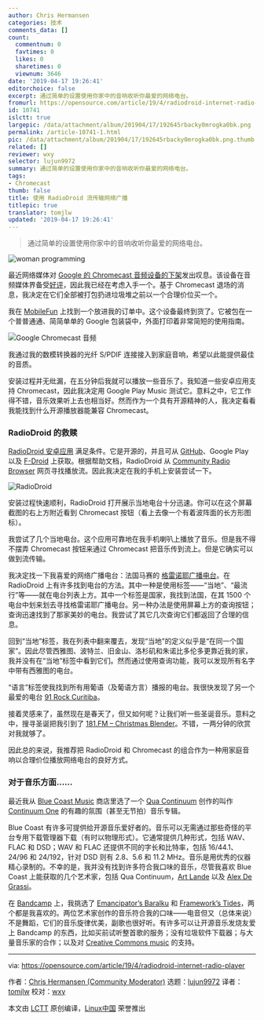 ```yaml
---
author: Chris Hermansen
categories: 技术
comments_data: []
count:
  commentnum: 0
  favtimes: 0
  likes: 0
  sharetimes: 0
  viewnum: 3646
date: '2019-04-17 19:26:41'
editorchoice: false
excerpt: 通过简单的设置使用你家中的音响收听你最爱的网络电台。
fromurl: https://opensource.com/article/19/4/radiodroid-internet-radio-player
id: 10741
islctt: true
largepic: /data/attachment/album/201904/17/192645rbacky0mrogka0bk.png
permalink: /article-10741-1.html
pic: /data/attachment/album/201904/17/192645rbacky0mrogka0bk.png.thumb.jpg
related: []
reviewer: wxy
selector: lujun9972
summary: 通过简单的设置使用你家中的音响收听你最爱的网络电台。
tags:
- Chromecast
thumb: false
title: 使用 RadioDroid 流传输网络广播
titlepic: true
translator: tomjlw
updated: '2019-04-17 19:26:41'
---
```



> 
> 通过简单的设置使用你家中的音响收听你最爱的网络电台。
> 
> 
> 


![](/data/attachment/album/201904/17/192645rbacky0mrogka0bk.png "woman programming")


最近网络媒体对 [Google 的 Chromecast 音频设备的下架](https://www.theverge.com/2019/1/11/18178751/google-chromecast-audio-discontinued-sale)发出叹息。该设备在音频媒体界备受[好评](https://www.whathifi.com/google/chromecast-audio/review)，因此我已经在考虑入手一个。基于 Chromecast 退场的消息，我决定在它们全部被打包扔进垃圾堆之前以一个合理价位买一个。


我在 [MobileFun](https://www.mobilefun.com/google-chromecast-audio-black-70476) 上找到一个放进我的订单中。这个设备最终到货了。它被包在一个普普通通、简简单单的 Google 包装袋中，外面打印着非常简短的使用指南。


![Google Chromecast 音频](/data/attachment/album/201904/17/192647i3oavvo8j4n3ox38.png "Google Chromecast Audio")


我通过我的数模转换器的光纤 S/PDIF 连接接入到家庭音响，希望以此能提供最佳的音质。


安装过程并无纰漏，在五分钟后我就可以播放一些音乐了。我知道一些安卓应用支持 Chromecast，因此我决定用 Google Play Music 测试它。意料之中，它工作得不错，音乐效果听上去也相当好。然而作为一个具有开源精神的人，我决定看看我能找到什么开源播放器能兼容 Chromecast。


### RadioDroid 的救赎


[RadioDroid 安卓应用](https://play.google.com/store/apps/details?id=net.programmierecke.radiodroid2) 满足条件。它是开源的，并且可从 [GitHub](https://github.com/segler-alex/RadioDroid)、Google Play 以及 [F-Droid](https://f-droid.org/en/packages/net.programmierecke.radiodroid2/) 上获取。根据帮助文档，RadioDroid 从 [Community Radio Browser](http://www.radio-browser.info/gui/#!/) 网页寻找播放流。因此我决定在我的手机上安装尝试一下。


![RadioDroid](/data/attachment/album/201904/17/192648whwjh3e7rjqlhz83.png "RadioDroid")


安装过程快速顺利，RadioDroid 打开展示当地电台十分迅速。你可以在这个屏幕截图的右上方附近看到 Chromecast 按钮（看上去像一个有着波阵面的长方形图标）。


我尝试了几个当地电台。这个应用可靠地在我手机喇叭上播放了音乐。但是我不得不摆弄 Chromecast 按钮来通过 Chromecast 把音乐传到流上。但是它确实可以做到流传输。


我决定找一下我喜爱的网络广播电台：法国马赛的 [格雷诺耶广播电台](http://www.radiogrenouille.com/)。在 RadioDroid 上有许多找到电台的方法。其中一种是使用标签——“当地”、“最流行”等——就在电台列表上方。其中一个标签是国家，我找到法国，在其 1500 个电台中划来划去寻找格雷诺耶广播电台。另一种办法是使用屏幕上方的查询按钮；查询迅速找到了那家美妙的电台。我尝试了其它几次查询它们都返回了合理的信息。


回到“当地”标签，我在列表中翻来覆去，发现“当地”的定义似乎是“在同一个国家”。因此尽管西雅图、波特兰、旧金山、洛杉矶和朱诺比多伦多更靠近我的家，我并没有在“当地”标签中看到它们。然而通过使用查询功能，我可以发现所有名字中带有西雅图的电台。


“语言”标签使我找到所有用葡语（及葡语方言）播报的电台。我很快发现了另一个最爱的电台 [91 Rock Curitiba](https://91rock.com.br/)。


接着灵感来了，虽然现在是春天了，但又如何呢？让我们听一些圣诞音乐。意料之中，搜寻圣诞把我引到了 [181.FM – Christmas Blender](http://player.181fm.com/?station=181-xblender)。不错，一两分钟的欣赏对我就够了。


因此总的来说，我推荐把 RadioDroid 和 Chromecast 的组合作为一种用家庭音响以合理价位播放网络电台的良好方式。


### 对于音乐方面……


最近我从 [Blue Coast Music](https://bluecoastmusic.com/store) 商店里选了一个 [Qua Continuum](https://bluecoastmusic.com/artists/qua-continuum) 创作的叫作 [Continuum One](https://www.youtube.com/watch?v=PqLCQXPS8iQ) 的有趣的氛围（甚至无节拍）音乐专辑。


Blue Coast 有许多可提供给开源音乐爱好者的。音乐可以无需通过那些奇怪的平台专用下载管理器下载（有时以物理形式）。它通常提供几种形式，包括 WAV、FLAC 和 DSD；WAV 和 FLAC 还提供不同的字长和比特率，包括 16/44.1、24/96 和 24/192，针对 DSD 则有 2.8、5.6 和 11.2 MHz。音乐是用优秀的仪器精心录制的。不幸的是，我并没有找到许多符合我口味的音乐，尽管我喜欢 Blue Coast 上能获取的几个艺术家，包括 Qua Continuum，[Art Lande](https://bluecoastmusic.com/store?f%5B0%5D=search_api_multi_aggregation_1%3Aart%20lande) 以及 [Alex De Grassi](https://bluecoastmusic.com/store?f%5B0%5D=search_api_multi_aggregation_1%3Aalex%20de%20grassi)。


在 [Bandcamp](https://bandcamp.com/) 上，我挑选了 [Emancipator’s Baralku](https://emancipator.bandcamp.com/album/baralku) 和 [Framework’s Tides](https://frameworksuk.bandcamp.com/album/tides)，两个都是我喜欢的。两位艺术家创作的音乐符合我的口味——电音但又（总体来说）不是舞蹈，它们的音乐旋律优美，副歌也很好听。有许多可以让开源音乐发烧友爱上 Bandcamp 的东西，比如买前试听整首歌的服务；没有垃圾软件下载器；与大量音乐家的合作；以及对 [Creative Commons music](https://bandcamp.com/tag/creative-commons) 的支持。




---


via: <https://opensource.com/article/19/4/radiodroid-internet-radio-player>


作者：[Chris Hermansen (Community Moderator)](https://opensource.com/users/clhermansen) 选题：[lujun9972](https://github.com/lujun9972) 译者：[tomjlw](https://github.com/tomjlw) 校对：[wxy](https://github.com/wxy)


本文由 [LCTT](https://github.com/LCTT/TranslateProject) 原创编译，[Linux中国](https://linux.cn/) 荣誉推出